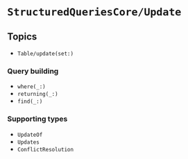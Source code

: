# ``StructuredQueriesCore/Update``

## Topics

- ``Table/update(set:)``

### Query building

- ``where(_:)``
- ``returning(_:)``
- ``find(_:)``

### Supporting types

- ``UpdateOf``
- ``Updates``
- ``ConflictResolution``
